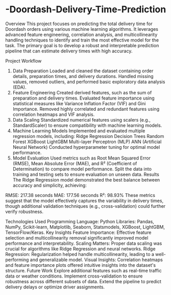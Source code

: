 # -Doordash-Delivery-Time-Prediction
Overview
This project focuses on predicting the total delivery time for Doordash orders using various machine learning algorithms. It leverages advanced feature engineering, correlation analysis, and multicollinearity handling techniques to identify and train the most effective model for the task. The primary goal is to develop a robust and interpretable prediction pipeline that can estimate delivery times with high accuracy.

Project Workflow
1. Data Preparation
Loaded and cleaned the dataset containing order details, preparation times, and delivery durations.
Handled missing values, removed outliers, and performed basic exploratory data analysis (EDA).
2. Feature Engineering
Created derived features, such as the sum of preparation and delivery times.
Evaluated feature importance using statistical measures like Variance Inflation Factor (VIF) and Gini Importance.
Removed highly correlated and redundant features using correlation heatmaps and VIF analysis.
3. Data Scaling
Standardized numerical features using scalers (e.g., StandardScaler) to ensure compatibility with machine learning models.
4. Machine Learning Models
Implemented and evaluated multiple regression models, including:
Ridge Regression
Decision Trees
Random Forest
XGBoost
LightGBM
Multi-layer Perceptron (MLP)
ANN (Artificial Neural Network)
Conducted hyperparameter tuning for optimal model performance.
5. Model Evaluation
Used metrics such as Root Mean Squared Error (RMSE), Mean Absolute Error (MAE), and R² (Coefficient of Determination) to compare model performance.
Split the data into training and testing sets to ensure evaluation on unseen data.
Results
The Ridge Regression model demonstrated the best balance between accuracy and simplicity, achieving:

RMSE: 217.38 seconds
MAE: 177.56 seconds
R²: 98.93%
These metrics suggest that the model effectively captures the variability in delivery times, though additional validation techniques (e.g., cross-validation) could further verify robustness.

Technologies Used
Programming Language: Python
Libraries: Pandas, NumPy, Scikit-learn, Matplotlib, Seaborn, Statsmodels, XGBoost, LightGBM, TensorFlow/Keras.
Key Insights
Feature Importance: Effective feature selection and multicollinearity removal significantly improved model performance and interpretability.
Scaling Matters: Proper data scaling was crucial for algorithms like Ridge Regression and neural networks.
Ridge Regression: Regularization helped handle multicollinearity, leading to a well-performing and generalizable model.
Visual Insights: Correlation heatmaps and feature importance plots offered intuitive insights into the dataset's structure.
Future Work
Explore additional features such as real-time traffic data or weather conditions.
Implement cross-validation to ensure robustness across different subsets of data.
Extend the pipeline to predict delivery delays or optimize driver assignments.
